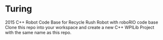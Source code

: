 # Turing
2015 C++ Robot Code Base for Recycle Rush Robot with roboRIO code base
Clone this repo into your workspace and create a new C++ WPILib Project with the same name as this repo.
